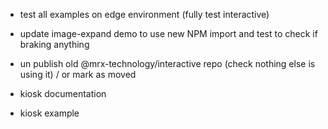 * test all examples on edge environment (fully test interactive)
* update image-expand demo to use new NPM import and test to check if braking anything
* un publish old @mrx-technology/interactive repo (check nothing else is using it) / or mark as moved

* kiosk documentation
* kiosk example